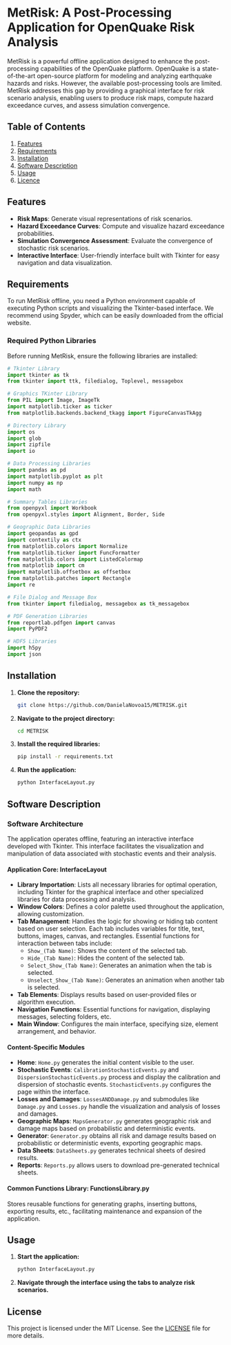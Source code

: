 # MetRisk: A Post-Processing Application for OpenQuake Risk Analysis

MetRisk is a powerful offline application designed to enhance the post-processing capabilities of the OpenQuake platform. OpenQuake is a state-of-the-art open-source platform for modeling and analyzing earthquake hazards and risks. However, the available post-processing tools are limited. MetRisk addresses this gap by providing a graphical interface for risk scenario analysis, enabling users to produce risk maps, compute hazard exceedance curves, and assess simulation convergence.

## Table of Contents

1. [Features](#features)
2. [Requirements](#requirements)
3. [Installation](#Installation)
4. [Software Description](#software-description)
5. [Usage](#usage)
6. [Licence](#licence)

## Features
- **Risk Maps**: Generate visual representations of risk scenarios.
- **Hazard Exceedance Curves**: Compute and visualize hazard exceedance probabilities.
- **Simulation Convergence Assessment**: Evaluate the convergence of stochastic risk scenarios.
- **Interactive Interface**: User-friendly interface built with Tkinter for easy navigation and data visualization.

## Requirements
To run MetRisk offline, you need a Python environment capable of executing Python scripts and visualizing the Tkinter-based interface. We recommend using Spyder, which can be easily downloaded from the official website.

### Required Python Libraries
Before running MetRisk, ensure the following libraries are installed:

```python
# Tkinter Library
import tkinter as tk
from tkinter import ttk, filedialog, Toplevel, messagebox

# Graphics TKinter Library
from PIL import Image, ImageTk
import matplotlib.ticker as ticker
from matplotlib.backends.backend_tkagg import FigureCanvasTkAgg

# Directory Library
import os
import glob
import zipfile
import io

# Data Processing Libraries
import pandas as pd
import matplotlib.pyplot as plt
import numpy as np
import math

# Summary Tables Libraries
from openpyxl import Workbook
from openpyxl.styles import Alignment, Border, Side

# Geographic Data Libraries
import geopandas as gpd
import contextily as ctx
from matplotlib.colors import Normalize
from matplotlib.ticker import FuncFormatter
from matplotlib.colors import ListedColormap
from matplotlib import cm
import matplotlib.offsetbox as offsetbox
from matplotlib.patches import Rectangle
import re

# File Dialog and Message Box
from tkinter import filedialog, messagebox as tk_messagebox

# PDF Generation Libraries
from reportlab.pdfgen import canvas
import PyPDF2

# HDF5 Libraries
import h5py
import json
```

## Installation
1. **Clone the repository:**
   ```bash
   git clone https://github.com/DanielaNovoa15/METRISK.git
   ```
2. **Navigate to the project directory:**
   ```bash
   cd METRISK
   ```
3. **Install the required libraries:**
   ```bash
   pip install -r requirements.txt
   ```
4. **Run the application:**
   ```bash
   python InterfaceLayout.py
   ```

## Software Description

### Software Architecture
The application operates offline, featuring an interactive interface developed with Tkinter. This interface facilitates the visualization and manipulation of data associated with stochastic events and their analysis.

#### Application Core: InterfaceLayout
- **Library Importation**: Lists all necessary libraries for optimal operation, including Tkinter for the graphical interface and other specialized libraries for data processing and analysis.
- **Window Colors**: Defines a color palette used throughout the application, allowing customization.
- **Tab Management**: Handles the logic for showing or hiding tab content based on user selection. Each tab includes variables for title, text, buttons, images, canvas, and rectangles. Essential functions for interaction between tabs include:
  - `Show_(Tab Name)`: Shows the content of the selected tab.
  - `Hide_(Tab Name)`: Hides the content of the selected tab.
  - `Select_Show_(Tab Name)`: Generates an animation when the tab is selected.
  - `Unselect_Show_(Tab Name)`: Generates an animation when another tab is selected.
- **Tab Elements**: Displays results based on user-provided files or algorithm execution.
- **Navigation Functions**: Essential functions for navigation, displaying messages, selecting folders, etc.
- **Main Window**: Configures the main interface, specifying size, element arrangement, and behavior.

#### Content-Specific Modules
- **Home**: `Home.py` generates the initial content visible to the user.
- **Stochastic Events**: `CalibrationStochasticEvents.py` and `DispersionStochasticEvents.py` process and display the calibration and dispersion of stochastic events. `StochasticEvents.py` configures the page within the interface.
- **Losses and Damages**: `LossesANDDamage.py` and submodules like `Damage.py` and `Losses.py` handle the visualization and analysis of losses and damages.
- **Geographic Maps**: `MapsGenerator.py` generates geographic risk and damage maps based on probabilistic and deterministic events.
- **Generator**: `Generator.py` obtains all risk and damage results based on probabilistic or deterministic events, exporting geographic maps.
- **Data Sheets**: `DataSheets.py` generates technical sheets of desired results.
- **Reports**: `Reports.py` allows users to download pre-generated technical sheets.

#### Common Functions Library: FunctionsLibrary.py
Stores reusable functions for generating graphs, inserting buttons, exporting results, etc., facilitating maintenance and expansion of the application.

## Usage
1. **Start the application:**
   ```bash
   python InterfaceLayout.py
   ```
2. **Navigate through the interface using the tabs to analyze risk scenarios.**

## License
This project is licensed under the MIT License. See the [LICENSE](LICENSE) file for more details.


